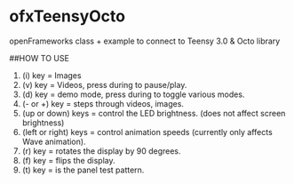 ofxTeensyOcto
=============

openFrameworks class + example to connect to Teensy 3.0 &amp; Octo library

##HOW TO USE
1. (i) key = Images
2. (v) key = Videos, press during to pause/play.
3. (d) key = demo mode, press during to toggle various modes.
4. (- or +) key = steps through videos, images.
5. (up or down) keys = control the LED brightness. (does not affect screen brightness)
6. (left or right) keys = control animation speeds (currently only affects Wave animation).
7. (r) key = rotates the display by 90 degrees.
8. (f) key = flips the display.
9. (t) key = is the panel test pattern.

